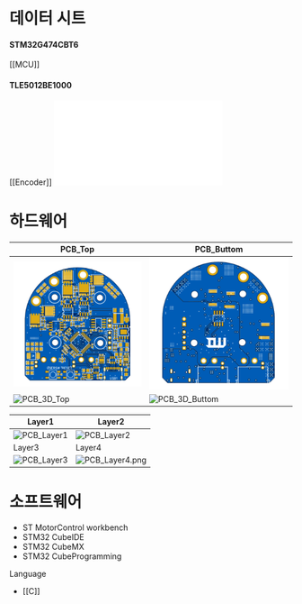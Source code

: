 
# 데이터 시트
#### STM32G474CBT6
[[MCU]]

#### TLE5012BE1000
[[Encoder]]
![Infineon-TLE5012B_Exxxx-DataSheet-v02_01-EN](DataSheet/Sensor/Encoder/Infineon-TLE5012B_Exxxx-DataSheet-v02_01-EN.pdf)


# 하드웨어

| PCB_Top                       | PCB_Buttom                          |
| ----------------------------- | ----------------------------------- |
| ![PCB_Top](Image/PCB_Top.png) | ![PCB_Buttom](Image/PCB_Buttom.png) |
| ![PCB_3D_Top](PCB_3D_Top.png) | ![PCB_3D_Buttom](PCB_3D_Buttom.png) |

| Layer1                        | Layer2                            |
| ----------------------------- | --------------------------------- |
| ![PCB_Layer1](PCB_Layer1.png) | ![PCB_Layer2](PCB_Layer2.png)     |
| Layer3                        | Layer4                            |
| ![PCB_Layer3](PCB_Layer3.png) | ![PCB_Layer4.png](PCB_Layer4.png) |

# 소프트웨어
- ST MotorControl workbench
- STM32 CubeIDE
- STM32 CubeMX
- STM32 CubeProgramming

Language
- [[C]]
